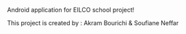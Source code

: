 Android application for EILCO school project!

This project is created by : Akram Bourichi & Soufiane Neffar
